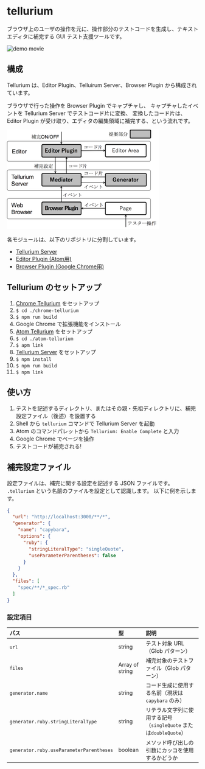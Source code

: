 # tellurium

ブラウザ上のユーザの操作を元に、操作部分のテストコードを生成し、テキストエディタに補完する GUI テスト支援ツールです。

![demo movie](doc/tellurium-demo.gif)

## 構成

Tellurium は、Editor Plugin、Telluirum Server、Browser Plugin から構成されています。

ブラウザで行った操作を Browser Plugin でキャプチャし、
キャプチャしたイベントを Tellurium Server でテストコード片に変換、
変換したコード片は、Editor Plugin が受け取り、エディタの編集領域に補完する、という流れです。

<img src="doc/system.png" width="400">

各モジュールは、以下のリポジトリに分割しています。
* [Tellurium Server](https://github.com/tellurium-project/chrome-tellurium)
* [Editor Plugin (Atom用)](https://github.com/tellurium-project/chrome-tellurium)
* [Browser Plugin (Google Chrome用)](https://github.com/tellurium-project/chrome-tellurium)

## Tellurium のセットアップ

1. [Chrome Tellurium](https://github.com/tellurium-project/chrome-tellurium) をセットアップ
  1. `$ cd ./chrome-tellurium`
  2. `$ npm run build`
  3. Google Chrome で拡張機能をインストール
2. [Atom Tellurium](https://github.com/tellurium-project/atom-tellurium) をセットアップ
  1. `$ cd ./atom-tellurium`
  2. `$ apm link`
3. [Tellurium Server](https://github.com/tellurium-project/tellurium) をセットアップ
  1. `$ npm install`
  2. `$ npm run build`
  3. `$ npm link`

## 使い方

1. テストを記述するディレクトリ、またはその親・先祖ディレクトリに、補完設定ファイル（後述）を設置する
2. Shell から `tellurium` コマンドで Tellurium Server を起動
2. Atom のコマンドパレットから `Tellurium: Enable Complete` と入力
3. Google Chrome でページを操作
4. テストコードが補完される!

## 補完設定ファイル

設定ファイルは、補完に関する設定を記述する JSON ファイルです。
`.tellurium` という名前のファイルを設定として認識します。
以下に例を示します。

``` json
{
  "url": "http://localhost:3000/**/*",
  "generator": {
    "name": "capybara",
    "options": {
      "ruby": {
        "stringLiteralType": "singleQuote",
        "useParameterParentheses": false
      }
    }
  },
  "files": [
    "spec/**/*_spec.rb"
  ]
}
```

### 設定項目

|パス|型|説明|
|:---|:---|:---|
| `url` | string | テスト対象 URL（Glob パターン） |
| `files` | Array of string | 補完対象のテストファイル（Glob パターン）|
| `generator.name` | string | コード生成に使用する名前（現状は `capybara` のみ）|
| `generator.ruby.stringLiteralType` | string | リテラル文字列に使用する記号（`singleQuote` または`doubleQuote`） |
| `generator.ruby.useParameterParentheses` | boolean | メソッド呼び出しの引数にカッコを使用するかどうか |
